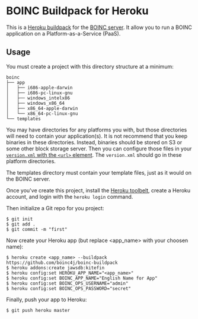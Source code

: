 # BOINC Buildpack for Heroku

This is a [Heroku buildpack](https://devcenter.heroku.com/articles/buildpacks)
for the [BOINC server](http://boinc.berkeley.edu/). It allow you to run a
BOINC application on a Platform-as-a-Service (PaaS).

## Usage

You must create a project with this directory structure at a minimum:

```
boinc
├── app
│   ├── i686-apple-darwin
│   ├── i686-pc-linux-gnu
│   ├── windows_intelx86
│   ├── windows_x86_64
│   ├── x86_64-apple-darwin
│   └── x86_64-pc-linux-gnu
└── templates
```

You may have directories for any platforms you with, but those directories will
need to contain your application(s). It is not recommend that you keep binaries
in these directories. Instead, binaries should be stored on S3 or some other
block storage server. Then you can configure those files in your [`version.xml`
with the `<url>` element](http://boinc.berkeley.edu/trac/wiki/AppVersionNew).
The `version.xml` should go in these platform directories.

The templates directory must contain
your template files, just as it would on the BOINC server.

Once you've create this project, install the [Heroku toolbelt](http://toolbelt.heroku.com), create a Heroku account, and login with the `heroku login` command.

Then initialize a Git repo for you project:

```
$ git init
$ git add .
$ git commit -m "first"
```

Now create your Heroku app (but replace <app_name> with your choosen name):

```
$ heroku create <app_name> --buildpack https://github.com/boinc4j/boinc-buildpack
$ heroku addons:create jawsdb:kitefin
$ heroku config:set HEROKU_APP_NAME="<app_name>"
$ heroku config:set BOINC_APP_NAME="English Name for App"
$ heroku config:set BOINC_OPS_USERNAME="admin"
$ heroku config:set BOINC_OPS_PASSWORD="secret"
```

Finally, push your app to Heroku:

```
$ git push heroku master
```
